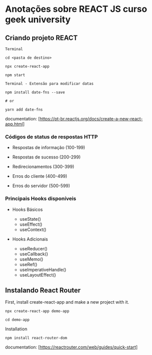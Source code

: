 # Anotações sobre REACT JS curso geek university

## Criando projeto REACT

```
Terminal

cd <pasta de destino>

npx create-react-app

npm start
```

```
Terminal - Extensão para modificar datas

npm install date-fns --save

# or

yarn add date-fns
```

documentation: [https://pt-br.reactjs.org/docs/create-a-new-react-app.html]

### Códigos de status de respostas HTTP

-   Respostas de informação (100-199)

-   Respostas de sucesso (200-299)

-   Redirecionamentos (300-399)

-   Erros do cliente (400-499)

-   Erros do servidor (500-599)

### Principais Hooks disponíveis

-   Hooks Básicos

    -   useState()
    -   useEffect()
    -   useContext()

-   Hooks Adicionais
    -   useReducer()
    -   useCallback()
    -   useMemo()
    -   useRef()
    -   useImperativeHandle()
    -   useLayoutEffect()

## Instalando React Router

First, install create-react-app and make a new project with it.

```
npx create-react-app demo-app

cd demo-app
```

Installation

```
npm install react-router-dom
```

documentation: [https://reactrouter.com/web/guides/quick-start]
